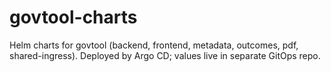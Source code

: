 # govtool-charts
Helm charts for govtool (backend, frontend, metadata, outcomes, pdf, shared-ingress).
Deployed by Argo CD; values live in separate GitOps repo.
